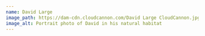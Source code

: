 ```yaml
---
name: David Large
image_path: https://dam-cdn.cloudcannon.com/David Large CloudCannon.jpg
image_alt: Portrait photo of David in his natural habitat
---
```

